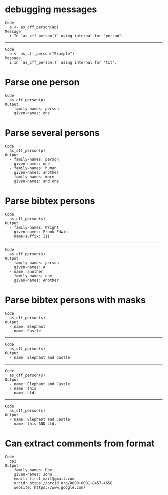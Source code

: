 # debugging messages

    Code
      a <- as_cff_person(ap)
    Message
      i In `as_cff_person()` using internal for "person".

---

    Code
      b <- as_cff_person("Example")
    Message
      i In `as_cff_person()` using internal for "txt".

# Parse one person

    Code
      as_cff_person(p)
    Output
      - family-names: person
        given-names: one

# Parse several persons

    Code
      as_cff_person(p)
    Output
      - family-names: person
        given-names: one
      - family-names: human
        given-names: another
      - family-names: more
        given-names: and one

# Parse bibtex persons

    Code
      as_cff_person(s)
    Output
      - family-names: Wright
        given-names: Frank Edwin
        name-suffix: III

---

    Code
      as_cff_person(s)
    Output
      - family-names: person
        given-names: A
      - name: another
      - family-names: one
        given-names: Another

# Parse bibtex persons with masks

    Code
      as_cff_person(s)
    Output
      - name: Elephant
      - name: Castle

---

    Code
      as_cff_person(s)
    Output
      - name: Elephant and Castle

---

    Code
      as_cff_person(s)
    Output
      - name: Elephant and Castle
      - name: this
      - name: Ltd.

---

    Code
      as_cff_person(s)
    Output
      - name: Elephant and Castle
      - name: this AND Ltd.

# Can extract comments from format

    Code
      pp2
    Output
      - family-names: Doe
        given-names: John
        email: first_mail@gmail.com
        orcid: https://orcid.org/0000-0001-8457-4658
        website: https://www.google.com/

